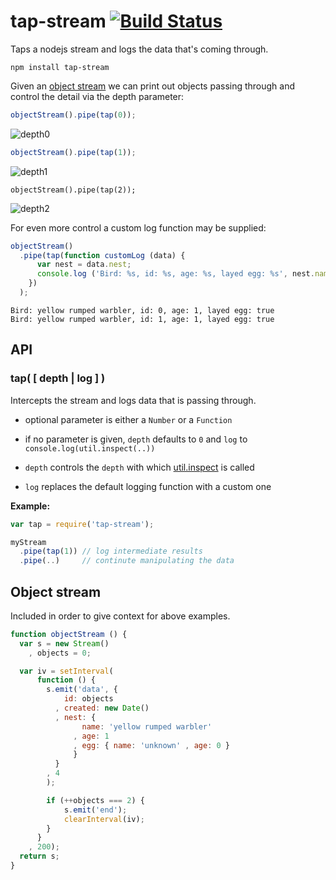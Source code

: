 # tap-stream [![Build Status](https://secure.travis-ci.org/thlorenz/tap-stream.png)](http://travis-ci.org/thlorenz/tap-stream)

Taps a nodejs stream and logs the data that's coming through.

    npm install tap-stream

Given an [object stream](#object-stream) we can print out objects passing through and control the detail via the
depth parameter:

```javascript
objectStream().pipe(tap(0));
```

![depth0](https://github.com/thlorenz/tap-stream/raw/master/assets/depth0.png)

```javascript
objectStream().pipe(tap(1));
```

![depth1](https://github.com/thlorenz/tap-stream/raw/master/assets/depth1.png)

```
objectStream().pipe(tap(2));
```

![depth2](https://github.com/thlorenz/tap-stream/raw/master/assets/depth2.png)

For even more control a custom log function may be supplied:

```javascript
objectStream()
  .pipe(tap(function customLog (data) {
      var nest = data.nest;
      console.log ('Bird: %s, id: %s, age: %s, layed egg: %s', nest.name, data.id, nest.age, nest.egg !== undefined);
    })
  );
```

```text
Bird: yellow rumped warbler, id: 0, age: 1, layed egg: true
Bird: yellow rumped warbler, id: 1, age: 1, layed egg: true
```

## API

### tap( [ depth | log ] )

Intercepts the stream and logs data that is passing through.

- optional parameter is either a `Number` or a `Function`
- if no parameter is given, `depth` defaults to `0` and `log` to `console.log(util.inspect(..))`

- `depth` controls the `depth` with which
  [util.inspect](http://nodejs.org/api/util.html#util_util_inspect_object_showhidden_depth_colors) is called
- `log` replaces the default logging function with a custom one

**Example:**

```javascript
var tap = require('tap-stream');

myStream
  .pipe(tap(1)) // log intermediate results
  .pipe(..)     // continute manipulating the data
```

## Object stream

Included in order to give context for above examples.

```javascript
function objectStream () {
  var s = new Stream()
    , objects = 0;

  var iv = setInterval(
      function () {
        s.emit('data', {
            id: objects
          , created: new Date()
          , nest: {
                name: 'yellow rumped warbler'
              , age: 1
              , egg: { name: 'unknown' , age: 0 }
              }
          }
        , 4
        );

        if (++objects === 2) {
            s.emit('end');
            clearInterval(iv);
        }
      }
    , 200);
  return s;
}
```
